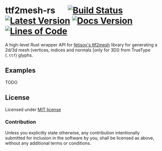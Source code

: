 # ttf2mesh-rs &emsp; [![Build Status]][actions] [![Latest Version]][crates.io] [![Docs Version]][docs] [![Lines of Code]][github]

[Build Status]: https://img.shields.io/github/workflow/status/blaind/ttf2mesh/test
[actions]: https://github.com/blaind/ttf2mesh/actions?query=branch%3Amain
[Latest Version]: https://img.shields.io/crates/v/ttf2mesh.svg
[crates.io]: https://crates.io/crates/ttf2mesh
[Lines of Code]: https://tokei.rs/b1/github/blaind/ttf2mesh?category=code
[github]: https://github.com/blaind/ttf2mesh

[Docs Version]: https://docs.rs/ttf2mesh/badge.svg
[docs]: https://docs.rs/ttf2mesh

A high-level Rust wrapper API for [fetisov's ttf2mesh](https://github.com/fetisov/ttf2mesh/) library for generating a 2d/3d mesh (vertices, indices and normals [only for 3D]) from TrueType (`.ttf`) glyphs.


## Examples
TODO

## License

Licensed under <a href="LICENSE">MIT license</a>


### Contribution

Unless you explicitly state otherwise, any contribution intentionally submitted
for inclusion in the software by you,  shall be licensed as above, without any additional terms or conditions.
